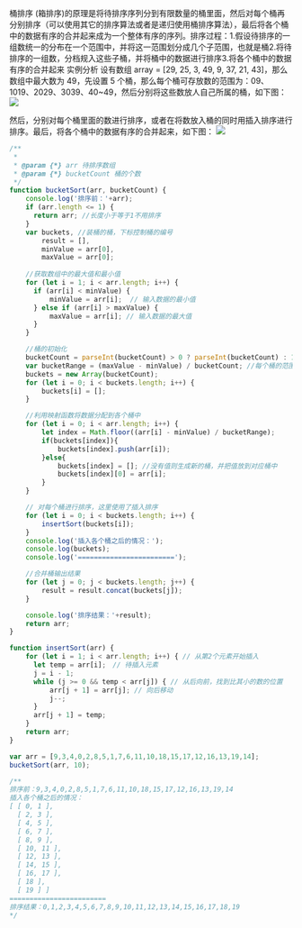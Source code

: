 桶排序 (箱排序)的原理是将待排序序列分到有限数量的桶里面，然后对每个桶再分别排序（可以使用其它的排序算法或者是递归使用桶排序算法），最后将各个桶中的数据有序的合并起来成为一个整体有序的序列。排序过程：1.假设待排序的一组数统一的分布在一个范围中，并将这一范围划分成几个子范围，也就是桶2.将待排序的一组数，分档规入这些子桶，并将桶中的数据进行排序3.将各个桶中的数据有序的合并起来
实例分析
设有数组 array = [29, 25, 3, 49, 9, 37, 21, 43]，那么数组中最大数为 49，先设置 5 个桶，那么每个桶可存放数的范围为：09、1019、2029、3039、40~49，然后分别将这些数放人自己所属的桶，如下图：
![](//upload-images.jianshu.io/upload_images/5766843-6c37b16ddad5cc6c.png?imageMogr2/auto-orient/strip%7CimageView2/2/w/1240)

然后，分别对每个桶里面的数进行排序，或者在将数放入桶的同时用插入排序进行排序。最后，将各个桶中的数据有序的合并起来，如下图：
![](//upload-images.jianshu.io/upload_images/5766843-a53478d0f2e346e7.png?imageMogr2/auto-orient/strip%7CimageView2/2/w/1240)

```javascript
/**
 * 
 * @param {*} arr 待排序数组
 * @param {*} bucketCount 桶的个数
 */
function bucketSort(arr, bucketCount) {
    console.log('排序前：'+arr);
    if (arr.length <= 1) {
      return arr; //长度小于等于1不用排序
    }
    var buckets, //装桶的桶，下标控制桶的编号
        result = [],
        minValue = arr[0],
        maxValue = arr[0];
   
    //获取数组中的最大值和最小值
    for (let i = 1; i < arr.length; i++) {
      if (arr[i] < minValue) {
          minValue = arr[i];  // 输入数据的最小值
      } else if (arr[i] > maxValue) {
          maxValue = arr[i]; // 输入数据的最大值
      }
    }

    //桶的初始化
    bucketCount = parseInt(bucketCount) > 0 ? parseInt(bucketCount) : 10; //默认桶的个数为10
    var bucketRange = (maxValue - minValue) / bucketCount; //每个桶的范围
    buckets = new Array(bucketCount);
    for (let i = 0; i < buckets.length; i++) {
        buckets[i] = [];
    }

    //利用映射函数将数据分配到各个桶中
    for (let i = 0; i < arr.length; i++) {
        let index = Math.floor((arr[i] - minValue) / bucketRange);
        if(buckets[index]){
            buckets[index].push(arr[i]);
        }else{
            buckets[index] = []; //没有值则生成新的桶，并把值放到对应桶中
            buckets[index][0] = arr[i];
        }
    }

    // 对每个桶进行排序，这里使用了插入排序
    for (let i = 0; i < buckets.length; i++) {
        insertSort(buckets[i]);
    }
    console.log('插入各个桶之后的情况：');
    console.log(buckets);
    console.log('========================');

    //合并桶输出结果
    for (let j = 0; j < buckets.length; j++) {
        result = result.concat(buckets[j]);
    }

    console.log('排序结果：'+result);
    return arr;
}

function insertSort(arr) {
    for (let i = 1; i < arr.length; i++) { // 从第2个元素开始插入
      let temp = arr[i];　// 待插入元素
      j = i - 1;
      while (j >= 0 && temp < arr[j]) { // 从后向前，找到比其小的数的位置
          arr[j + 1] = arr[j]; // 向后移动
          j--;
      }
      arr[j + 1] = temp;
    }
    return arr;
}

var arr = [9,3,4,0,2,8,5,1,7,6,11,10,18,15,17,12,16,13,19,14];
bucketSort(arr, 10);

/**
排序前：9,3,4,0,2,8,5,1,7,6,11,10,18,15,17,12,16,13,19,14
插入各个桶之后的情况：
[ [ 0, 1 ],
  [ 2, 3 ],
  [ 4, 5 ],
  [ 6, 7 ],
  [ 8, 9 ],
  [ 10, 11 ],
  [ 12, 13 ],
  [ 14, 15 ],
  [ 16, 17 ],
  [ 18 ],
  [ 19 ] ]
========================
排序结果：0,1,2,3,4,5,6,7,8,9,10,11,12,13,14,15,16,17,18,19
*/
```